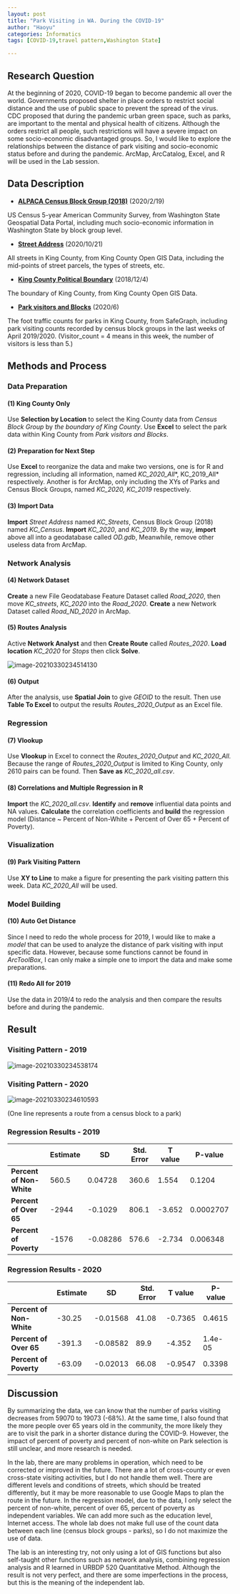 ```yaml
---
layout: post
title: "Park Visiting in WA. During the COVID-19"
author: "Haoyu"
categories: Informatics
tags: [COVID-19,travel pattern,Washington State]

---
```




## Research Question                         

At the beginning of 2020, COVID-19 began to become pandemic all over the world. Governments proposed shelter in place orders to restrict social distance and the use of public space to prevent the spread of the virus. CDC proposed that during the pandemic urban green space, such as parks, are important to the mental and physical health of citizens. Although the orders restrict all people, such restrictions will have a severe impact on some socio-economic disadvantaged groups. So, I would like to explore the relationships between the distance of park visiting and socio-economic status before and during the pandemic. ArcMap, ArcCatalog, Excel, and R will be used in the Lab session. 

## Data Description                             

* [**ALPACA Census Block Group (2018)**](https://geo.wa.gov/datasets/WSDOT::wsdot-alpaca-census-block-group-2018?geometry=-126.311%2C46.611%2C-118.609%2C47.916) (2020/2/19)

US Census 5-year American Community Survey, from Washington State Geospatial Data Portal, including much socio-economic information in Washington State by block group level. 

* [**Street Address**](https://gis-kingcounty.opendata.arcgis.com/datasets/street-address-st-address-line) (2020/10/21) 

All streets in King County, from King County Open GIS Data, including the mid-points of street parcels, the types of streets, etc. 

* [**King County Political Boundary**](https://gis-kingcounty.opendata.arcgis.com/datasets/king-county-political-boundary-no-waterbodies-kingco-area) (2018/12/4)

The boundary of King County, from King County Open GIS Data.

* [**Park visitors and Blocks**](https://www.safegraph.com/weekly-foot-traffic-patterns) (2020/6)

The foot traffic counts for parks in King County, from SafeGraph, including park visiting counts recorded by census block groups in the last weeks of April 2019/2020. (Visitor_count = 4 means in this week, the number of visitors is less than 5.)

## Methods and Process                     

### Data Preparation

#### (1)  King County Only

Use **Selection by Location** to select the King County data from *Census Block Group* by *the boundary of King County*. Use **Excel** to select the park data within King County from *Park visitors and Blocks*. 

#### (2)  Preparation for Next Step

Use **Excel** to reorganize the data and make two versions, one is for R and regression, including all information, named *KC_2020_All**, KC_2019_All* respectively. Another is for ArcMap, only including the XYs of Parks and Census Block Groups, named *KC_2020, KC_2019* respectively.

#### (3)  Import Data

**Import** *Street Address* named *KC_Streets*, Census Block Group (2018) named *KC_Census*. **Import** *KC_2020*, and *KC_2019*. By the way, **import** above all into a geodatabase called *OD.gdb*, Meanwhile, remove other useless data from ArcMap. 

### Network Analysis

####  (4)  Network Dataset

**Create** a new File Geodatabase Feature Dataset called *Road_2020*, then move *KC_streets*, *KC_2020* into the *Road_2020*. **Create** a new Network Dataset called *Road_ND_2020* in ArcMap.

#### (5)  Routes Analysis

Active **Network Analyst** and then **Create Route** called *Routes_2020*. **Load location** *KC_2020* for *Stops* then click **Solve**.

![image-20210330234514130](../assets/img/image-20210330234514130.png)

#### (6)  Output

After the analysis, use **Spatial Join** to give *GEOID* to the result. Then use **Table To Excel** to output the results *Routes_2020_Output* as an Excel file.

### Regression

#### (7)  Vlookup

Use **Vlookup** in Excel to connect the *Routes_2020_Output* and *KC_2020_All.* Because the range of *Routes_2020_Output* is limited to King County, only 2610 pairs can be found. Then **Save as** *KC_2020_all.csv*.

#### (8)  Correlations and Multiple Regression in R

**Import** the *KC_2020_all.csv*. **Identify** and **remove** influential data points and NA values. **Calculate** the correlation coefficients and **build** the regression model (Distance ~ Percent of Non-White + Percent of Over 65 + Percent of Poverty).

### Visualization

#### (9) Park Visiting Pattern

Use **XY to Line** to make a figure for presenting the park visiting pattern this week. Data *KC_2020_All* will be used.

### Model Building

#### (10) Auto Get Distance

Since I need to redo the whole process for 2019, I would like to make a *model* that can be used to analyze the distance of park visiting with input specific data. However, because some functions cannot be found in *ArcToolBox*, I can only make a simple one to import the data and make some preparations.

#### (11) Redo All for 2019

Use the data in 2019/4 to redo the analysis and then compare the results before and during the pandemic. 

## Result         

### Visiting Pattern - 2019                         

![image-20210330234538174](../assets/img/image-20210330234538174.png)

### Visiting Pattern - 2020 

![image-20210330234610593](../assets/img/image-20210330234610593.png)

(One line represents a route from a census block to a park)

### Regression Results - 2019

|                          | **Estimate** | **SD** | **Std. Error** | **T value** | **P-value** |
| ------------------------ | ------------ | ---------------- | -------------- | ----------- | ----------- |
| **Percent of Non-White** | 560.5        | 0.04728          | 360.6          | 1.554       | 0.1204      |
| **Percent of Over 65**   | -2944        | -0.1029          | 806.1          | -3.652      | 0.0002707   |
| **Percent of Poverty**   | -1576        | -0.08286         | 576.6          | -2.734      | 0.006348    |

### Regression Results - 2020

|                           | **Estimate** | **SD** | **Std. Error** | **T value** | **P-value** |
| ------------------------- | ------------ | ---------------- | -------------- | ----------- | ----------- |
| **Percent  of Non-White** | -30.25       | -0.01568         | 41.08          | -0.7365     | 0.4615      |
| **Percent of Over 65**    | -391.3       | -0.08582         | 89.9           | -4.352      | 1.4e-05     |
| **Percent of Poverty**    | -63.09       | -0.02013         | 66.08          | -0.9547     | 0.3398      |

## Discussion

By summarizing the data, we can know that the number of parks visiting decreases from 59070 to 19073 (-68%). At the same time, I also found that the more people over 65 years old in the community, the more likely they are to visit the park in a shorter distance during the COVID-9. However, the impact of percent of poverty and percent of non-white on Park selection is still unclear, and more research is needed.

In the lab, there are many problems in operation, which need to be corrected or improved in the future. There are a lot of cross-county or even cross-state visiting activities, but I do not handle them well. There are different levels and conditions of streets, which should be treated differently, but it may be more reasonable to use Google Maps to plan the route in the future. In the regression model, due to the data, I only select the percent of non-white, percent of over 65, percent of poverty as independent variables. We can add more such as the education level, Internet access. The whole lab does not make full use of the count data between each line (census block groups - parks), so I do not maximize the use of data.

The lab is an interesting try, not only using a lot of GIS functions but also self-taught other functions such as network analysis, combining regression analysis and R learned in URBDP 520 Quantitative Method. Although the result is not very perfect, and there are some imperfections in the process, but this is the meaning of the independent lab.

 
